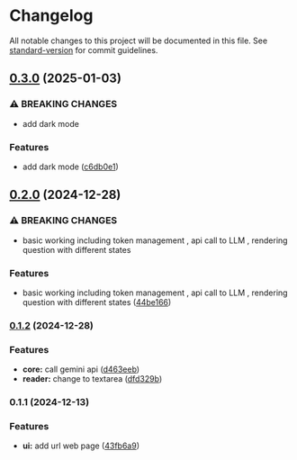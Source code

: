 # Changelog

All notable changes to this project will be documented in this file. See [standard-version](https://github.com/conventional-changelog/standard-version) for commit guidelines.

## [0.3.0](https://github.com/baramsivaramireddy/studybuddy/compare/v0.2.0...v0.3.0) (2025-01-03)


### ⚠ BREAKING CHANGES

* add dark mode

### Features

* add dark mode ([c6db0e1](https://github.com/baramsivaramireddy/studybuddy/commit/c6db0e1f6d42157d582766c6812522f54dc596c0))

## [0.2.0](https://github.com/baramsivaramireddy/studybuddy/compare/v0.1.2...v0.2.0) (2024-12-28)


### ⚠ BREAKING CHANGES

* basic working including token management , api call to LLM , rendering question with different states

### Features

* basic working including token management , api call to LLM , rendering question with different states ([44be166](https://github.com/baramsivaramireddy/studybuddy/commit/44be166b61b40ae0cbcf5ca6ac0b83f3cdc1728e))

### [0.1.2](https://github.com/baramsivaramireddy/studybuddy/compare/v0.1.1...v0.1.2) (2024-12-28)


### Features

* **core:** call gemini api ([d463eeb](https://github.com/baramsivaramireddy/studybuddy/commit/d463eeb17ccf5b897f2b61c7330482ee58395aef))
* **reader:** change to textarea ([dfd329b](https://github.com/baramsivaramireddy/studybuddy/commit/dfd329ba38a96ca6c7cac63ddb3200b5c5222aa0))

### 0.1.1 (2024-12-13)


### Features

* **ui:** add url web page ([43fb6a9](https://github.com/baramsivaramireddy/studybuddy/commit/43fb6a955fcb04d53ad68e1a13c5d761532b496b))
